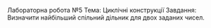 Лабораторна робота №5
Тема: Циклічні конструкції
Завдання: Визначити найбільший спільний дільник для двох заданих чисел.
